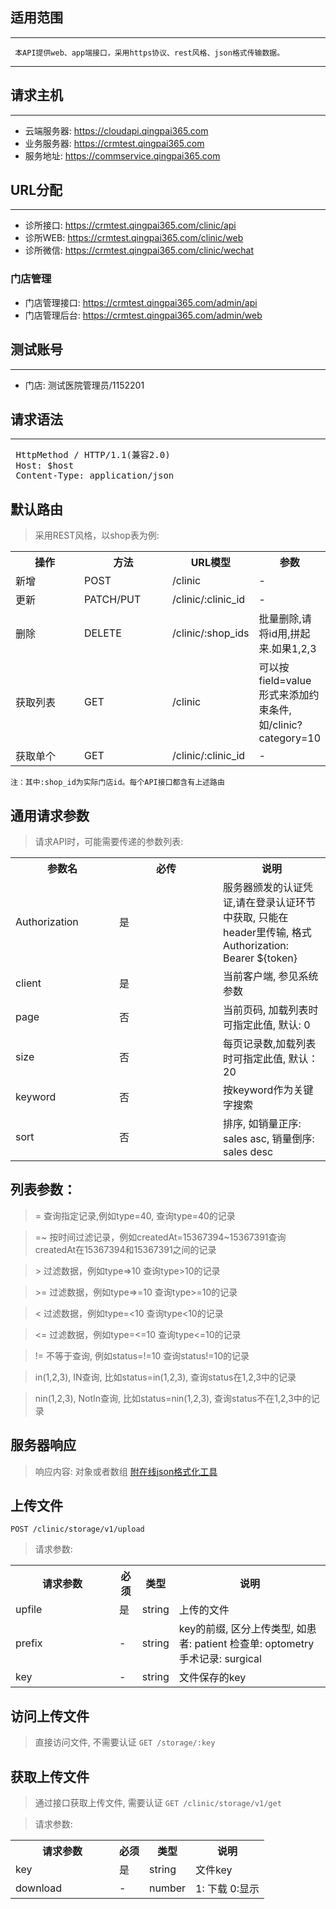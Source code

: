 ## 适用范围
-------------------------
` 本API提供web、app端接口，采用https协议、rest风格、json格式传输数据。`

-------------------------

## 请求主机
-------------------------
- 云端服务器: https://cloudapi.qingpai365.com
- 业务服务器: https://crmtest.qingpai365.com
- 服务地址: https://commservice.qingpai365.com

## URL分配
-------------------------
- 诊所接口: https://crmtest.qingpai365.com/clinic/api
- 诊所WEB: https://crmtest.qingpai365.com/clinic/web
- 诊所微信: https://crmtest.qingpai365.com/clinic/wechat

### 门店管理
- 门店管理接口: https://crmtest.qingpai365.com/admin/api
- 门店管理后台: https://crmtest.qingpai365.com/admin/web

## 测试账号
-------------------------
- 门店: 测试医院管理员/1152201

## 请求语法
-------------------------
<pre>
 HttpMethod / HTTP/1.1(兼容2.0)
 Host: $host
 Content-Type: application/json
</pre>

## 默认路由

> 采用REST风格，以shop表为例:

<table>
    <tr>
        <th style="width:150px;">操作</th>
        <th style="width:150px;">方法</th>
        <th>URL模型</th>
        <th>参数</th>
    </tr>
    <tr>
        <td>新增</td>
        <td>POST</td>
        <td>/clinic</td>
        <td>-</td>
    </tr>
    <tr>
        <td>更新</td>
        <td>PATCH/PUT</td>
        <td>/clinic/:clinic_id</td>
        <td>-</td>
    </tr>
    <tr>
        <td>删除</td>
        <td>DELETE</td>
        <td>/clinic/:shop_ids</td>
        <td>批量删除,请将id用,拼起来.如果1,2,3</td>
    </tr>
    <tr>
        <td>获取列表</td>
        <td>GET</td>
        <td>/clinic</td>
        <td>可以按field=value形式来添加约束条件,如/clinic?category=10</td>
    </tr>
    <tr>
        <td>获取单个</td>
        <td>GET</td>
        <td>/clinic/:clinic_id</td>
        <td>-</td>
    </tr>
</table>

`注：其中:shop_id为实际门店id。每个API接口都含有上述路由`

## 通用请求参数

>请求API时，可能需要传递的参数列表:

<table>
    <tr>
        <th style="width:150px;">参数名</th>
        <th style="width:150px;">必传</th>
        <th>说明</th>
    </tr>
    <tr>
        <td>Authorization</td>
        <td>是</td>
        <td>服务器颁发的认证凭证,请在登录认证环节中获取, 只能在header里传输, 格式Authorization: Bearer ${token}</td>
    </tr>
    <tr>
        <td>client</td>
        <td>是</td>
        <td>当前客户端, 参见系统参数</td>
    </tr>
    <tr>
        <td>page</td>
        <td>否</td>
        <td>当前页码, 加载列表时可指定此值, 默认: 0</td>
    </tr>
    <tr>
       <td>size</td>
       <td>否</td>
       <td>每页记录数,加载列表时可指定此值, 默认：20</td>
    </tr>
    <tr>
        <td>keyword</td>
        <td>否</td>
        <td>按keyword作为关键字搜索</td>
    </tr>
    <tr>
        <td>sort</td>
        <td>否</td>
        <td>排序, 如销量正序: sales asc, 销量倒序: sales desc</td>
    </tr>
</table>

## 列表参数：

>  = 查询指定记录,例如type=40, 查询type=40的记录

>  =~ 按时间过滤记录，例如createdAt=15367394~15367391查询createdAt在15367394和15367391之间的记录

>  \> 过滤数据，例如type=>10 查询type>10的记录

>  \>= 过滤数据，例如type=>=10 查询type>=10的记录

>  \< 过滤数据，例如type=<10 查询type<10的记录

>  \<= 过滤数据，例如type=<=10 查询type<=10的记录

>  != 不等于查询, 例如status=!=10 查询status!=10的记录

>  in(1,2,3), IN查询, 比如status=in(1,2,3), 查询status在1,2,3中的记录

>  nin(1,2,3), NotIn查询, 比如status=nin(1,2,3), 查询status不在1,2,3中的记录

## 服务器响应

> 响应内容: 对象或者数组 <a href="http://tool.oschina.net/codeformat/json" target="_blank">附在线json格式化工具</a>

## 上传文件

`
POST /clinic/storage/v1/upload
`
> 请求参数:

<table>
    <tr>
        <th style="width:150px;">请求参数</th>
        <th>必须</th>
        <th>类型</th>
        <th>说明</th>
    </tr>
    <tr>
        <td>upfile</td>
        <td>是</td>
        <td>string</td>
        <td>上传的文件</td>
    </tr>
    <tr>
        <td>prefix</td>
        <td>-</td>
        <td>string</td>
        <td>key的前缀, 区分上传类型, 如患者: patient 检查单: optometry 手术记录: surgical</td>
    </tr>
    <tr>
        <td>key</td>
        <td>-</td>
        <td>string</td>
        <td>文件保存的key</td>
    </tr>
</table>

## 访问上传文件
> 直接访问文件, 不需要认证
`
GET /storage/:key
`

## 获取上传文件
> 通过接口获取上传文件, 需要认证
`
GET /clinic/storage/v1/get
`

> 请求参数:

<table>
    <tr>
        <th style="width:150px;">请求参数</th>
        <th>必须</th>
        <th>类型</th>
        <th>说明</th>
    </tr>
    <tr>
        <td>key</td>
        <td>是</td>
        <td>string</td>
        <td>文件key</td>
    </tr>
    <tr>
        <td>download</td>
        <td>-</td>
        <td>number</td>
        <td>1: 下载 0:显示</td>
    </tr>
</table>
